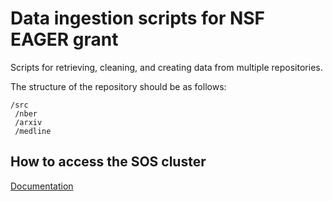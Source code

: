 # Data ingestion scripts for NSF EAGER grant

Scripts for retrieving, cleaning, and creating data from multiple repositories.

The structure of the repository should be as follows:

```
/src
 /nber
 /arxiv
 /medline
```

## How to access the SOS cluster

[Documentation](https://github.com/sciosci/nsf_data_ingestion/wiki/Accessing-and-running-jobs-in-the-SOS-cluster)
